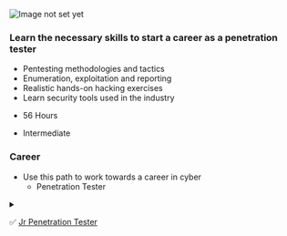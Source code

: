 
![Image not set yet](https://assets.tryhackme.com/img/paths/jr-penetration-tester-2.jpg)


### Learn the necessary skills to start a career as a penetration tester

*   Pentesting methodologies and tactics
*   Enumeration, exploitation and reporting
*   Realistic hands-on hacking exercises
*   Learn security tools used in the industry

- 56 Hours

- Intermediate

### Career
- Use this path to work towards a career in cyber
    - Penetration Tester

<details>
    <summary>
        
✅ [Jr Penetration Tester](https://tryhackme.com/path-action/jrpenetrationtester/join)
    </summary>


- [Certificate]()

![image](https://user-images.githubusercontent.com/51442719/171312671-9c08c137-dea8-4142-a481-13a013780968.png)

</details>
